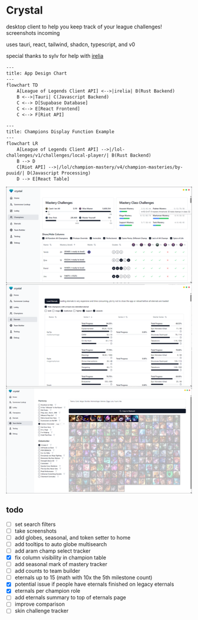 # Crystal

desktop client to help you keep track of your league challenges! screenshots incoming

uses tauri, react, tailwind, shadcn, typescript, and v0

special thanks to sylv for help with [irelia](https://github.com/AlsoSylv/irelia)

```mermaid
---
title: App Design Chart
---
flowchart TD
    A[League of Legends Client API] <-->|irelia| B(Rust Backend)
    B <-->|Tauri| C(Javascript Backend)
    C <--> D[Supabase Database]
    C <--> E[React Frontend]
    C <--> F[Riot API]
```

```mermaid
---
title: Champions Display Function Example
---
flowchart LR
    A[League of Legends Client API] -->|/lol-challenges/v1/challenges/local-player/| B(Rust Backend)
    B --> D
    C[Riot API] -->|/lol/champion-mastery/v4/champion-masteries/by-puuid/| D(Javascript Processing)
    D --> E[React Table]
```

![screenshot](screenshots/champions.png "champions table")
![screenshot](screenshots/eternals.png "eternals")
![screenshot](screenshots/team_builder.png "team builder")

## todo

- [ ] set search filters
- [ ] take screenshots
- [ ] add globes, seasonal, and token setter to home
- [ ] add tooltips to auto globe multisearch
- [ ] add aram champ select tracker
- [x] fix column visibility in champion table
- [ ] add seasonal mark of mastery tracker
- [ ] add counts to team builder
- [ ] eternals up to 15 (math with 10x the 5th milestone count)
- [x] potential issue if people have eternals finished on legacy eternals
- [x] eternals per champion role
- [ ] add eternals summary to top of eternals page
- [ ] improve comparison
- [ ] skin challenge tracker
